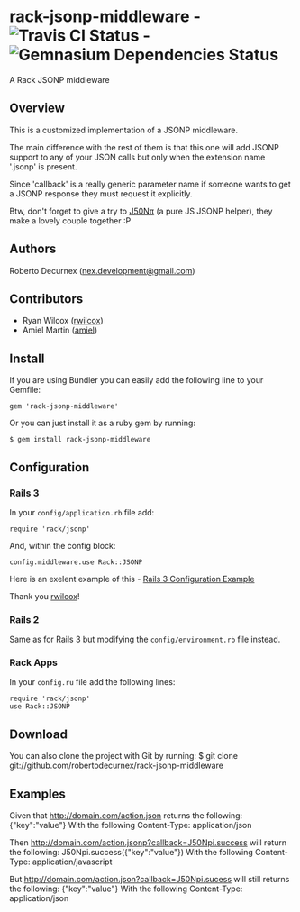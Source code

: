 # rack-jsonp-middleware - ![Travis CI Status](http://travis-ci.org/robertodecurnex/rack-jsonp-middleware.png) - ![Gemnasium Dependencies Status](https://gemnasium.com/robertodecurnex/rack-jsonp-middleware.png)

A Rack JSONP middleware

## Overview

This is a customized implementation of a JSONP middleware. 

The main difference with the rest of them is that this one will add JSONP support to any of your JSON calls but only when the extension name '.jsonp' is present.

Since 'callback' is a really generic parameter name if someone wants to get a JSONP response they must request it explicitly.

Btw, don't forget to give a try to [J50Nπ](https://github.com/robertodecurnex/J50Npi) (a pure JS JSONP helper), they make a lovely couple together :P

## Authors

Roberto Decurnex (nex.development@gmail.com)

## Contributors

* Ryan Wilcox ([rwilcox](https://github.com/rwilcox "rwilcox profile"))
* Amiel Martin ([amiel](https://github.com/amiel "amiel profile"))

## Install

If you are using Bundler you can easily add the following line to your Gemfile:
    
    gem 'rack-jsonp-middleware'

Or you can just install it as a ruby gem by running:
    
    $ gem install rack-jsonp-middleware

## Configuration

### Rails 3

In your `config/application.rb` file add:
    
    require 'rack/jsonp'

And, within the config block:
    
    config.middleware.use Rack::JSONP

Here is an exelent example of this - [Rails 3 Configuration Example](https://github.com/rwilcox/rack_jsonp_example/commit/809c2e3d4470b694ba1a98c09f2aa07115f433e5 "Rails 3 Configuration Example")

Thank you [rwilcox](https://github.com/rwilcox "rwilcox profile")! 

### Rails 2

Same as for Rails 3 but modifying the `config/environment.rb` file instead.

### Rack Apps

In your `config.ru` file add the following lines:
    
    require 'rack/jsonp'
    use Rack::JSONP

## Download

You can also clone the project with Git by running:
    $ git clone git://github.com/robertodecurnex/rack-jsonp-middleware

## Examples

Given that http://domain.com/action.json returns the following:
    {"key":"value"}
With the following Content-Type:
    application/json

Then http://domain.com/action.jsonp?callback=J50Npi.success will return the following:
    J50Npi.success({"key":"value"})
With the following Content-Type:
    application/javascript

But http://domain.com/action.json?callback=J50Npi.sucess will still returns the following:
    {"key":"value"}
With the following Content-Type:
    application/json
